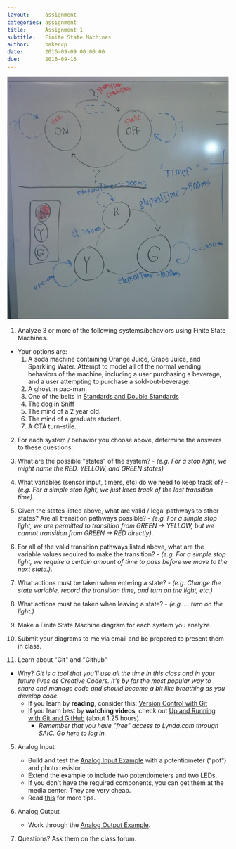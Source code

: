 ```yaml
---
layout:     assignment
categories: assignment
title:      Assignment 1
subtitle:   Finite State Machines
author:     bakercp
date:       2016-09-09 00:00:00
due:        2016-09-16
---
```


![The board](2015-09-09-Assignment_1_board.jpg)


1. Analyze 3 or more of the following systems/behaviors using Finite State Machines.  
  - Your options are:
    1. A soda machine containing Orange Juice, Grape Juice, and Sparkling Water.  Attempt to model all of the normal vending behaviors of the machine, including a user purchasing a beverage, and a user attempting to purchase a sold-out-beverage.
    2. A ghost in pac-man.
    3. One of the belts in [Standards and Double Standards](http://www.lozano-hemmer.com/standards_and_double_standards.php)
    4. The dog in [Sniff](http://www.gravitytrap.com/artwork/sniff)
    5. The mind of a 2 year old.
    6. The mind of a graduate student.
    7. A CTA turn-stile.

2. For each system / behavior you choose above, determine the answers to these questions:
  1. What are the possible "states" of the system?
    - _(e.g. For a stop light, we might name the RED, YELLOW, and GREEN states)_
  2. What variables (sensor input, timers, etc) do we need to keep track of?
    - _(e.g. For a simple stop light, we just keep track of the last transition time)_.
  3. Given the states listed above, what are valid / legal pathways to other states?  Are all transition pathways possible?
    - _(e.g. For a simple stop light, we are permitted to transition from GREEN -> YELLOW, but we cannot transition from GREEN -> RED directly)_.
  4. For all of the valid transition pathways listed above, what are the  variable values required to make the transition?
    - _(e.g. For a simple stop light, we require a certain amount of time to pass before we move to the next state.)_.
  5. What actions must be taken when entering a state?
    - _(e.g. Change the state variable, record the transition time, and turn on the light, etc.)_
  6. What actions must be taken when leaving a state?
    - _(e.g. ... turn on the light.)_

3. Make a Finite State Machine diagram for each system you analyze.
4. Submit your diagrams to me via email and be prepared to present them in class.

4. Learn about "Git" and "Github"
  - Why? _Git is a tool that you'll use all the time in this class and in your future lives as Creative Coders. It's by far the most popular way to share and manage code and should become a bit like breathing as you develop code._
    - If you learn by **reading**, consider this: [Version Control with Git](http://openframeworks.cc/ofBook/chapters/version_control_with_git.html)
    - If you learn best by **watching videos**, check out [Up and Running with Git and GitHub](https://www.lynda.com/Git-tutorials/Up-Running-Git-GitHub/409275-2.html) (about 1.25 hours).
      - _Remember that you have "free" access to Lynda.com through SAIC. Go [here](http://www.saic.edu/academics/computing/lyndaonlinesoftwaretraining/) to log in._

5. Analog Input
    - Build and test the [Analog Input Example](https://www.arduino.cc/en/Tutorial/AnalogInput) with a potentiometer ("pot") and photo resistor.
    - Extend the example to include two potentiometers and two LEDs.
    - If you don't have the required components, you can get them at the media center. They are very cheap.
    - Read [this](https://learn.sparkfun.com/tutorials/analog-to-digital-conversion) for more tips.

6. Analog Output
    - Work through the [Analog Output Example](https://www.arduino.cc/en/Reference/AnalogWrite).

7. Questions?  Ask them on the class forum.